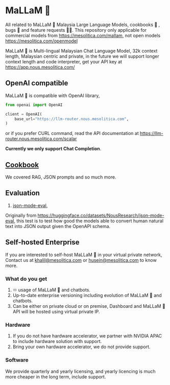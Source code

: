 # MaLLaM 🌙

All related to MaLLaM 🌙 Malaysia Large Language Models, cookbooks 📖 , bugs 🐛 and feature requests 🙇🏽. This repository only applicable for commercial models from https://mesolitica.com/mallam, not open models https://mesolitica.com/openmodel

MaLLaM 🌙 is Multi-lingual Malaysian Chat Language Model, 32k context length, Malaysian centric and private, in the future we will support longer context length and code interpreter, get your API key at https://app.nous.mesolitica.com/

## OpenAI compatible

MaLLaM 🌙 is compatible with OpenAI library,

```python
from openai import OpenAI

client = OpenAI(
    base_url="https://llm-router.nous.mesolitica.com",
)
```

or if you prefer CURL command, read the API documentation at https://llm-router.nous.mesolitica.com/scalar

**Currently we only support Chat Completion**.

## [Cookbook](cookbook)

We covered RAG, JSON prompts and so much more.

## Evaluation

1. [json-mode-eval](evaluation/json-mode-eval),

Originally from https://huggingface.co/datasets/NousResearch/json-mode-eval, this test is to test how good the models able to convert human natural text into JSON output given the OpenAPI schema.

## Self-hosted Enterprise

If you are interested to self-host MaLLaM 🌙 in your virtual private network, Contact us at khalil@mesolitica.com or husein@mesolitica.com to know more.

### What do you get

1. ♾️ usage of MaLLaM 🌙 and chatbots.
2. Up-to-date enterprise versioning including evolution of MaLLaM 🌙 and chatbots.
3. Can be either on private cloud or on premise, Dashboard and MaLLaM 🌙 API will be hosted using virtual private IP.

### Hardware

1. If you do not have hardware accelerator, we partner with NVIDIA APAC to include hardware solution with support.
2. Bring your own hardware accelerator, we do not provide support.

### Software

We provide quarterly and yearly licensing, and yearly licencing is much more cheaper in the long term, include support.
